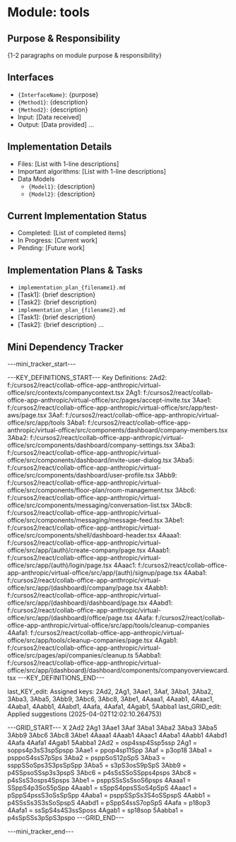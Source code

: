 # Module: tools

## Purpose & Responsibility
{1-2 paragraphs on module purpose & responsibility}

## Interfaces
* `{InterfaceName}`: {purpose}
* `{Method1}`: {description}
* `{Method2}`: {description}
* Input: [Data received]
* Output: [Data provided]
...

## Implementation Details
* Files: [List with 1-line descriptions]
* Important algorithms: [List with 1-line descriptions]
* Data Models
    * `{Model1}`: {description}
    * `{Model2}`: {description}

## Current Implementation Status
* Completed: [List of completed items]
* In Progress: [Current work]
* Pending: [Future work]

## Implementation Plans & Tasks
* `implementation_plan_{filename1}.md`
* [Task1]: {brief description}
* [Task2]: {brief description}
* `implementation_plan_{filename2}.md`
* [Task1]: {brief description}
* [Task2]: {brief description} 
...

## Mini Dependency Tracker
---mini_tracker_start---

---KEY_DEFINITIONS_START---
Key Definitions:
2Ad2: f:/cursos2/react/collab-office-app-anthropic/virtual-office/src/contexts/companycontext.tsx
2Ag1: f:/cursos2/react/collab-office-app-anthropic/virtual-office/src/pages/accept-invite.tsx
3Aae1: f:/cursos2/react/collab-office-app-anthropic/virtual-office/src/app/test-aws/page.tsx
3Aaf: f:/cursos2/react/collab-office-app-anthropic/virtual-office/src/app/tools
3Aba1: f:/cursos2/react/collab-office-app-anthropic/virtual-office/src/components/dashboard/company-members.tsx
3Aba2: f:/cursos2/react/collab-office-app-anthropic/virtual-office/src/components/dashboard/company-settings.tsx
3Aba3: f:/cursos2/react/collab-office-app-anthropic/virtual-office/src/components/dashboard/invite-user-dialog.tsx
3Aba5: f:/cursos2/react/collab-office-app-anthropic/virtual-office/src/components/dashboard/user-profile.tsx
3Abb9: f:/cursos2/react/collab-office-app-anthropic/virtual-office/src/components/floor-plan/room-management.tsx
3Abc6: f:/cursos2/react/collab-office-app-anthropic/virtual-office/src/components/messaging/conversation-list.tsx
3Abc8: f:/cursos2/react/collab-office-app-anthropic/virtual-office/src/components/messaging/message-feed.tsx
3Abe1: f:/cursos2/react/collab-office-app-anthropic/virtual-office/src/components/shell/dashboard-header.tsx
4Aaaa1: f:/cursos2/react/collab-office-app-anthropic/virtual-office/src/app/(auth)/create-company/page.tsx
4Aaab1: f:/cursos2/react/collab-office-app-anthropic/virtual-office/src/app/(auth)/login/page.tsx
4Aaac1: f:/cursos2/react/collab-office-app-anthropic/virtual-office/src/app/(auth)/signup/page.tsx
4Aaba1: f:/cursos2/react/collab-office-app-anthropic/virtual-office/src/app/(dashboard)/company/page.tsx
4Aabb1: f:/cursos2/react/collab-office-app-anthropic/virtual-office/src/app/(dashboard)/dashboard/page.tsx
4Aabd1: f:/cursos2/react/collab-office-app-anthropic/virtual-office/src/app/(dashboard)/office/page.tsx
4Aafa: f:/cursos2/react/collab-office-app-anthropic/virtual-office/src/app/tools/cleanup-companies
4Aafa1: f:/cursos2/react/collab-office-app-anthropic/virtual-office/src/app/tools/cleanup-companies/page.tsx
4Agab1: f:/cursos2/react/collab-office-app-anthropic/virtual-office/src/pages/api/companies/cleanup.ts
5Aabba1: f:/cursos2/react/collab-office-app-anthropic/virtual-office/src/app/(dashboard)/dashboard/components/companyoverviewcard.tsx
---KEY_DEFINITIONS_END---

last_KEY_edit: Assigned keys: 2Ad2, 2Ag1, 3Aae1, 3Aaf, 3Aba1, 3Aba2, 3Aba3, 3Aba5, 3Abb9, 3Abc6, 3Abc8, 3Abe1, 4Aaaa1, 4Aaab1, 4Aaac1, 4Aaba1, 4Aabb1, 4Aabd1, 4Aafa, 4Aafa1, 4Agab1, 5Aabba1
last_GRID_edit: Applied suggestions (2025-04-02T12:02:10.264753)

---GRID_START---
X 2Ad2 2Ag1 3Aae1 3Aaf 3Aba1 3Aba2 3Aba3 3Aba5 3Abb9 3Abc6 3Abc8 3Abe1 4Aaaa1 4Aaab1 4Aaac1 4Aaba1 4Aabb1 4Aabd1 4Aafa 4Aafa1 4Agab1 5Aabba1
2Ad2 = osp4ssp4Ssp5ssp
2Ag1 = sopps4p3sS3spSpspp
3Aae1 = ppop4sp11Spp
3Aaf = p3op18
3Aba1 = psppoS4ssS7pSps
3Aba2 = psppSoS12pSpS
3Aba3 = ssppSSoSps3S3psSpSpp
3Aba5 = s3pS3osS9pSpS
3Abb9 = p4SSpsoSSsp3s3pspS
3Abc6 = p4sSsSSoSSpps4psps
3Abc8 = p4sSsS3osps4Spsps
3Abe1 = psppSSsSsSsoS6psps
4Aaaa1 = SSppS4p3SoS5pSpp
4Aaab1 = sSppS4ppsSSoS4pSpS
4Aaac1 = pSppS4pssS3oSsSpSpp
4Aaba1 = psppSSpSs3S4oSSpspS
4Aabb1 = p4SSsSs3S3sSoSpspS
4Aabd1 = pSppS4ssS7opSpS
4Aafa = p18op3
4Aafa1 = ssSpS4s4S3ssSposs
4Agab1 = sp18sop
5Aabba1 = p4sSpSSs3pSpS3pspo
---GRID_END---

---mini_tracker_end---
